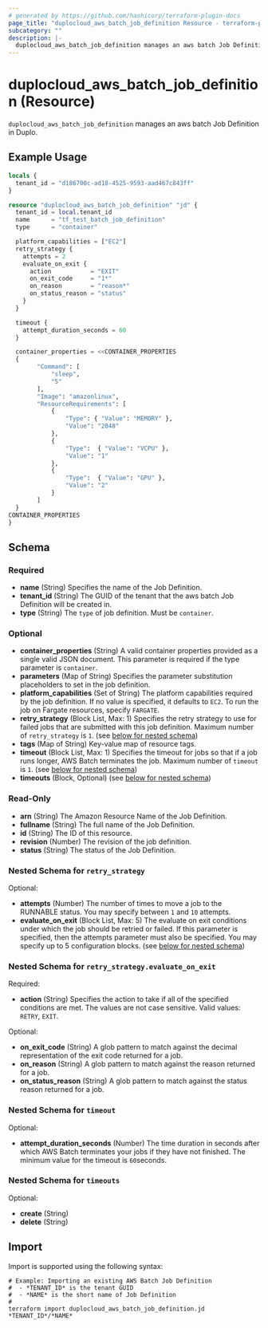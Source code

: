 ```yaml
---
# generated by https://github.com/hashicorp/terraform-plugin-docs
page_title: "duplocloud_aws_batch_job_definition Resource - terraform-provider-duplocloud"
subcategory: ""
description: |-
  duplocloud_aws_batch_job_definition manages an aws batch Job Definition in Duplo.
---
```


# duplocloud_aws_batch_job_definition (Resource)

`duplocloud_aws_batch_job_definition` manages an aws batch Job Definition in Duplo.

## Example Usage

```terraform
locals {
  tenant_id = "d186700c-ad18-4525-9593-aad467c843ff"
}

resource "duplocloud_aws_batch_job_definition" "jd" {
  tenant_id = local.tenant_id
  name      = "tf_test_batch_job_definition"
  type      = "container"

  platform_capabilities = ["EC2"]
  retry_strategy {
    attempts = 2
    evaluate_on_exit {
      action           = "EXIT"
      on_exit_code     = "1*"
      on_reason        = "reason*"
      on_status_reason = "status"
    }
  }

  timeout {
    attempt_duration_seconds = 60
  }

  container_properties = <<CONTAINER_PROPERTIES
  {
        "Command": [
            "sleep",
            "5"
        ],
        "Image": "amazonlinux",
        "ResourceRequirements": [
            {
                "Type": { "Value": "MEMORY" },
                "Value": "2048"
            },
            {
                "Type":  { "Value": "VCPU" },
                "Value": "1"
            },
            {
                "Type":  { "Value": "GPU" },
                "Value": "2"
            }
        ]
  }
CONTAINER_PROPERTIES
}
```

<!-- schema generated by tfplugindocs -->
## Schema

### Required

- **name** (String) Specifies the name of the Job Definition.
- **tenant_id** (String) The GUID of the tenant that the aws batch Job Definition will be created in.
- **type** (String) The `type` of job definition. Must be `container`.

### Optional

- **container_properties** (String) A valid container properties provided as a single valid JSON document. This parameter is required if the type parameter is `container`.
- **parameters** (Map of String) Specifies the parameter substitution placeholders to set in the job definition.
- **platform_capabilities** (Set of String) The platform capabilities required by the job definition. If no value is specified, it defaults to `EC2`. To run the job on Fargate resources, specify `FARGATE`.
- **retry_strategy** (Block List, Max: 1) Specifies the retry strategy to use for failed jobs that are submitted with this job definition. Maximum number of `retry_strategy` is `1`. (see [below for nested schema](#nestedblock--retry_strategy))
- **tags** (Map of String) Key-value map of resource tags.
- **timeout** (Block List, Max: 1) Specifies the timeout for jobs so that if a job runs longer, AWS Batch terminates the job. Maximum number of `timeout` is `1`. (see [below for nested schema](#nestedblock--timeout))
- **timeouts** (Block, Optional) (see [below for nested schema](#nestedblock--timeouts))

### Read-Only

- **arn** (String) The Amazon Resource Name of the Job Definition.
- **fullname** (String) The full name of the Job Definition.
- **id** (String) The ID of this resource.
- **revision** (Number) The revision of the job definition.
- **status** (String) The status of the Job Definition.

<a id="nestedblock--retry_strategy"></a>
### Nested Schema for `retry_strategy`

Optional:

- **attempts** (Number) The number of times to move a job to the RUNNABLE status. You may specify between `1` and `10` attempts.
- **evaluate_on_exit** (Block List, Max: 5) The evaluate on exit conditions under which the job should be retried or failed. If this parameter is specified, then the attempts parameter must also be specified. You may specify up to 5 configuration blocks. (see [below for nested schema](#nestedblock--retry_strategy--evaluate_on_exit))

<a id="nestedblock--retry_strategy--evaluate_on_exit"></a>
### Nested Schema for `retry_strategy.evaluate_on_exit`

Required:

- **action** (String) Specifies the action to take if all of the specified conditions are met. The values are not case sensitive. Valid values: `RETRY`, `EXIT`.

Optional:

- **on_exit_code** (String) A glob pattern to match against the decimal representation of the exit code returned for a job.
- **on_reason** (String) A glob pattern to match against the reason returned for a job.
- **on_status_reason** (String) A glob pattern to match against the status reason returned for a job.



<a id="nestedblock--timeout"></a>
### Nested Schema for `timeout`

Optional:

- **attempt_duration_seconds** (Number) The time duration in seconds after which AWS Batch terminates your jobs if they have not finished. The minimum value for the timeout is `60`seconds.


<a id="nestedblock--timeouts"></a>
### Nested Schema for `timeouts`

Optional:

- **create** (String)
- **delete** (String)

## Import

Import is supported using the following syntax:

```shell
# Example: Importing an existing AWS Batch Job Definition
#  - *TENANT_ID* is the tenant GUID
#  - *NAME* is the short name of Job Definition
#
terraform import duplocloud_aws_batch_job_definition.jd *TENANT_ID*/*NAME*
```
